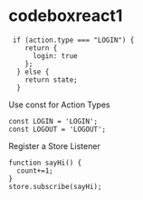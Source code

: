 # codeboxreact1
```
 if (action.type === "LOGIN") {
    return {
      login: true
    };
  } else {
    return state;
  }
```
Use const for Action Types
```
const LOGIN = 'LOGIN';
const LOGOUT = 'LOGOUT';
```
Register a Store Listener
```
function sayHi() {
  count+=1;
}
store.subscribe(sayHi);
```
